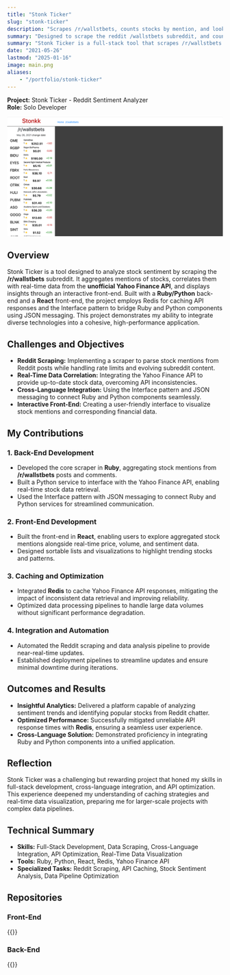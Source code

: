 ```yaml
---
title: "Stonk Ticker"
slug: "stonk-ticker"
description: "Scrapes /r/wallstbets, counts stocks by mention, and looks up data using the unofficial Yahoo Finance API."
summary: "Designed to scrape the reddit /wallstbets subreddit, and count stocks by mention, to try to gain insights into what people are talking about. Built with a Ruby/Python back-end, and a  React front-end, it uses the unofficial YahooFinance API to corroborate the mentioned stocks with their actual real-time data (using Redis to cache the... inconsistent API responses, and maintain application functionality)."
summary: "Stonk Ticker is a full-stack tool that scrapes /r/wallstbets for stock mentions and correlates them with real-time data using the Yahoo Finance API. Built with a Ruby/Python back-end and a React front-end, it uses Redis for caching and JSON messaging to ensure seamless, real-time analytics for trending stocks."
date: "2021-05-26"
lastmod: "2025-01-16"
image: main.png
aliases:
    - "/portfolio/stonk-ticker"
---
```

**Project:** Stonk Ticker - Reddit Sentiment Analyzer  
**Role:** Solo Developer


<img src="grey-background.png" />

## Overview
Stonk Ticker is a tool designed to analyze stock sentiment by scraping the **/r/wallstbets** subreddit. 
It aggregates mentions of stocks, correlates them with real-time data from the **unofficial Yahoo Finance API**, 
and displays insights through an interactive front-end. Built with a **Ruby/Python** back-end and a **React** 
front-end, the project employs Redis for caching API responses and the Interface pattern to bridge Ruby 
and Python components using JSON messaging. This project demonstrates my ability to integrate diverse 
technologies into a cohesive, high-performance application.

## Challenges and Objectives
- **Reddit Scraping:** Implementing a scraper to parse stock mentions from Reddit posts while handling rate limits and evolving subreddit content.
- **Real-Time Data Correlation:** Integrating the Yahoo Finance API to provide up-to-date stock data, overcoming API inconsistencies.
- **Cross-Language Integration:** Using the Interface pattern and JSON messaging to connect Ruby and Python components seamlessly.
- **Interactive Front-End:** Creating a user-friendly interface to visualize stock mentions and corresponding financial data.

## My Contributions

### 1. Back-End Development
- Developed the core scraper in **Ruby**, aggregating stock mentions from **/r/wallstbets** posts and comments.
- Built a Python service to interface with the Yahoo Finance API, enabling real-time stock data retrieval.
- Used the Interface pattern with JSON messaging to connect Ruby and Python services for streamlined communication.

### 2. Front-End Development
- Built the front-end in **React**, enabling users to explore aggregated stock mentions alongside real-time price, volume, and sentiment data.
- Designed sortable lists and visualizations to highlight trending stocks and patterns.

### 3. Caching and Optimization
- Integrated **Redis** to cache Yahoo Finance API responses, mitigating the impact of inconsistent data retrieval and improving reliability.
- Optimized data processing pipelines to handle large data volumes without significant performance degradation.

### 4. Integration and Automation
- Automated the Reddit scraping and data analysis pipeline to provide near-real-time updates.
- Established deployment pipelines to streamline updates and ensure minimal downtime during iterations.

## Outcomes and Results
- **Insightful Analytics:** Delivered a platform capable of analyzing sentiment trends and identifying popular stocks from Reddit chatter.
- **Optimized Performance:** Successfully mitigated unreliable API response times with **Redis**, ensuring a seamless user experience.
- **Cross-Language Solution:** Demonstrated proficiency in integrating Ruby and Python components into a unified application.

## Reflection
Stonk Ticker was a challenging but rewarding project that honed my skills in full-stack development, 
cross-language integration, and API optimization. This experience deepened my understanding of caching 
strategies and real-time data visualization, preparing me for larger-scale projects with complex 
data pipelines.

## Technical Summary
- **Skills:** Full-Stack Development, Data Scraping, Cross-Language Integration, API Optimization, Real-Time Data Visualization
- **Tools:** Ruby, Python, React, Redis, Yahoo Finance API
- **Specialized Tasks:** Reddit Scraping, API Caching, Stock Sentiment Analysis, Data Pipeline Optimization

## Repositories

### Front-End
{{<github repo="codekane/stonkk" >}}

### Back-End
{{<github repo="codekane/stonk-rb" >}}

